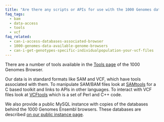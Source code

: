```yaml
---
title: "Are there any scripts or APIs for use with the 1000 Genomes data sets?"
faq_tags:
  - bam
  - data-access
  - tools
  - vcf
faq_related:
  - can-i-access-databases-associated-browser
  - 1000-genomes-data-available-genome-browsers
  - can-i-get-genotypes-specific-individualpopulation-your-vcf-files
---
```

                    
There are a number of tools available in the [Tools page](http://browser.1000genomes.org/tools.html) of the 1000 Genomes Browser.

Our data is in standard formats like SAM and VCF, which have tools associated with them. To manipulate SAM/BAM files look at [SAMtools](http://samtools.sourceforge.net/) for a C based toolkit and links to APIs in other languages. To interact with VCF files look at [VCFtools](http://vcftools.sourceforge.net) which is a set of Perl and C++ code.

We also provide a public MySQL instance with copies of the databases behind the 1000 Genomes Ensembl browsers. These databases are described [on our public instance page](/node/517).
